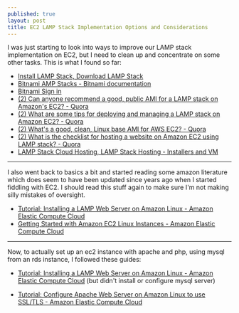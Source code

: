 ```yaml
---
published: true
layout: post
title: EC2 LAMP Stack Implementation Options and Considerations
---
```




I was just starting to look into ways to improve our LAMP stack implementation on EC2, but I need to clean up and concentrate on some other tasks. This is what I found so far:

* [Install LAMP Stack, Download LAMP Stack](https://bitnami.com/stack/lamp/installer)
* [Bitnami AMP Stacks - Bitnami documentation](https://wiki.bitnami.com/Infrastructure_Stacks/Bitnami_AMP_Stacks)
* [Bitnami Sign in](https://bitnami.com/sign_in)
* [(2) Can anyone recommend a good, public AMI for a LAMP stack on Amazon's EC2? - Quora](https://www.quora.com/Can-anyone-recommend-a-good-public-AMI-for-a-LAMP-stack-on-Amazons-EC2)
* [(2) What are some tips for deploying and managing a LAMP stack on Amazon EC2? - Quora](https://www.quora.com/What-are-some-tips-for-deploying-and-managing-a-LAMP-stack-on-Amazon-EC2)
* [(2) What's a good, clean, Linux base AMI for AWS EC2? - Quora](https://www.quora.com/What-s-a-good-clean-Linux-base-AMI-for-AWS-EC2)
* [(2) What is the checklist for hosting a website on Amazon EC2 using LAMP stack? - Quora](https://www.quora.com/What-is-the-checklist-for-hosting-a-website-on-Amazon-EC2-using-LAMP-stack)
* [LAMP Stack Cloud Hosting, LAMP Stack Hosting - Installers and VM](https://bitnami.com/stack/lamp)

---

I also went back to basics a bit and started reading some amazon literature which does seem to have been updated since years ago when I started fiddling with EC2. I should read this stuff again to make sure I'm not making silly mistakes of oversight.

* [Tutorial: Installing a LAMP Web Server on Amazon Linux - Amazon Elastic Compute Cloud](http://docs.aws.amazon.com/AWSEC2/latest/UserGuide/install-LAMP.html)
* [Getting Started with Amazon EC2 Linux Instances - Amazon Elastic Compute Cloud](http://docs.aws.amazon.com/AWSEC2/latest/UserGuide/EC2_GetStarted.html#ec2-launch-instance_linux)

---

Now, to actually set up an ec2 instance with apache and php, using mysql from an rds instance, I followed these guides:

* [Tutorial: Installing a LAMP Web Server on Amazon Linux - Amazon Elastic Compute Cloud](http://docs.aws.amazon.com/AWSEC2/latest/UserGuide/install-LAMP.html) (but didn't install or configure mysql server)

* [Tutorial: Configure Apache Web Server on Amazon Linux to use SSL/TLS - Amazon Elastic Compute Cloud](http://docs.aws.amazon.com/AWSEC2/latest/UserGuide/SSL-on-an-instance.html)

